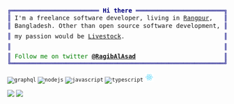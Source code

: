 <pre style="font-family:Menlo,'DejaVu Sans Mono',consolas,'Courier New',monospace"><span style="color: #000080; text-decoration-color: #000080">╔════════════════════════ </span><span style="color: #000080; text-decoration-color: #000080; font-weight: bold">Hi there</span><span style="color: #000080; text-decoration-color: #000080"> ════════════════════════╗</span> 🤓 <a href="https://www.ragibalasad.me">Ragib Al Asad</a>                    
<span style="color: #000080; text-decoration-color: #000080">║</span> I&#x27;m a freelance software developer, living in <a href="https://www.google.com.bd/maps/place/Rangpur/@25.7497964,89.2208095,13z">Rangpur</a>,   <span style="color: #000080; text-decoration-color: #000080">║</span> <span style="color: #008080; text-decoration-color: #008080">┣━━ </span>🐍 Python enthusiast            
<span style="color: #000080; text-decoration-color: #000080">║</span> Bangladesh. Other than open source software development, <span style="color: #000080; text-decoration-color: #000080">║</span> <span style="color: #008080; text-decoration-color: #008080">┃   </span><span style="color: #008000; text-decoration-color: #008000">┣━━ </span>⭐ <a href="https://github.com/ragibalasad/ragib-portfolio">ragib-portfolio</a>          
<span style="color: #000080; text-decoration-color: #000080">║</span> my passion would be <a href="https://en.wikipedia.org/wiki/Livestock">Livestock</a>.                           <span style="color: #000080; text-decoration-color: #000080">║</span> <span style="color: #008080; text-decoration-color: #008080">┃   </span><span style="color: #008000; text-decoration-color: #008000">┣━━ </span>⭐ <a href="https://github.com/ragibalasad/gocloudy">gocloudy</a>                 
<span style="color: #000080; text-decoration-color: #000080">║</span>                                                          <span style="color: #000080; text-decoration-color: #000080">║</span> <span style="color: #008080; text-decoration-color: #008080">┃   </span><span style="color: #008000; text-decoration-color: #008000">┗━━ </span>⭐ <a href="https://github.com/ragibalasad/DEVELEVEN-io/develeven-io">DEVELEVEN-io/develeven-io</a>
<span style="color: #000080; text-decoration-color: #000080">║</span> <span style="color: #008000; text-decoration-color: #008000">Follow me on twitter </span><span style="color: #008000; text-decoration-color: #008000; font-weight: bold"><a href="https://twitter.com/RagibAlAsad">@RagibAlAsad</a></span>                        <span style="color: #000080; text-decoration-color: #000080">║</span> <span style="color: #008080; text-decoration-color: #008080">┣━━ </span>🔧 Full-stack developer         
<span style="color: #000080; text-decoration-color: #000080">╚══════════════════════════════════════════════════════════╝</span> <span style="color: #008080; text-decoration-color: #008080">┗━━ </span>📘 Author                       
</pre>

<code><img height="20" alt="graphql" src="https://cdn.jsdelivr.net/npm/programming-languages-logos/src/python/python_24x24.png"></code>
<code><img height="20" alt="nodejs" src="https://cdn.jsdelivr.net/npm/programming-languages-logos/src/go/go_24x24.png"></code>
<code><img height="20" alt="javascript" src="https://cdn.jsdelivr.net/npm/programming-languages-logos/src/javascript/javascript_24x24.png"></code>
<code><img height="20" alt="typescript" src="https://cdn.jsdelivr.net/npm/programming-languages-logos/src/typescript/typescript_24x24.png"></code>
<code><img height="20" alt="react" src="https://raw.githubusercontent.com/github/explore/80688e429a7d4ef2fca1e82350fe8e3517d3494d/topics/react/react.png"></code>

<div>
  <img src="https://github-readme-stats.vercel.app/api?username=ragibalasad&show_icons=true&theme=github_dark_dimmed" height="190">
  <img src="https://github-readme-stats.vercel.app/api/top-langs/?username=ragibalasad&layout=compact&theme=github_dark_dimmed&langs_count=8&hide=kvlang,makefile">
</div>
